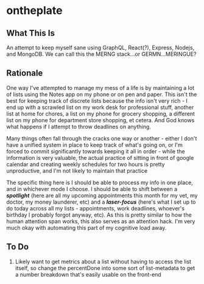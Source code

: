 # ontheplate
## What This Is
An attempt to keep myself sane using GraphQL, React(?), Express, Nodejs, and MongoDB.  We can call this the MERNG stack...or GERMN...MERINGUE?

## Rationale
One way I've attempted to manage my mess of a life is by maintaining a lot of lists using the Notes app on my phone or on pen and paper.
This isn't the best for keeping track of discrete lists because the info isn't very rich - I end up with a scrawled list on my work desk for professional stuff, another list at home for chores, a list on my phone for grocery shopping, a different list on my phone for department store shopping, et cetera.  And God knows what happens if I attempt to throw deadlines on anything.

Many things often fall through the cracks one way or another - either I don't have a unified system in place to keep track of what's going on, or I'm forced to commit significantly towards keeping it all in order - while the information is very valuable, the actual practice of sitting in front of google calendar and creating weekly schedules for two hours is pretty unproductive, and I'm not likely to maintain that practice  

The specific thing here is I should be able to process my info in one place, and in whichever mode I choose.  I should be able to shift between a ***spotlight*** (here are all my upcoming appointments this month for my vet, my doctor, my money launderer, etc) and a ***laser-focus*** (here's what I set up to do today across all my lists - appointments, work deadlines, whoever's birthday I probably forgot anyway, etc).  As this is pretty similar to how the human attention span works, this also serves as an attention hack.  I'm very much okay with automating this part of my cognitive load away.

## To Do
1.  Likely want to get metrics about a list without having to access the list itself, so change the percentDone into some sort of list-metadata to get a number breakdown that's easily usable on the front-end
